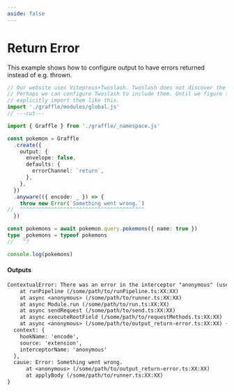 ```yaml
---
aside: false
---
```


# Return Error

This example shows how to configure output to have errors returned instead of e.g. thrown.

<!-- dprint-ignore-start -->
```ts twoslash
// Our website uses Vitepress+Twoslash. Twoslash does not discover the generated Graffle modules.
// Perhaps we can configure Twoslash to include them. Until we figure that out, we have to
// explicitly import them like this.
import './graffle/modules/global.js'
// ---cut---

import { Graffle } from './graffle/_namespace.js'

const pokemon = Graffle
  .create({
    output: {
      envelope: false,
      defaults: {
        errorChannel: `return`,
      },
    },
  })
  .anyware(({ encode: _ }) => {
    throw new Error(`Something went wrong.`)
//  ^^^^^^^^^^^^^^^^^^^^^^^^^^^^^^^^^^^^^^^^ 
  })

const pokemons = await pokemon.query.pokemons({ name: true })
type _pokemons = typeof pokemons
//   ^?

console.log(pokemons)
```
<!-- dprint-ignore-end -->

#### Outputs

<!-- dprint-ignore-start -->
```txt
ContextualError: There was an error in the interceptor "anonymous" (use named functions to improve this error message) while running hook "encode".
    at runPipeline (/some/path/to/runPipeline.ts:XX:XX)
    at async <anonymous> (/some/path/to/runner.ts:XX:XX)
    at async Module.run (/some/path/to/run.ts:XX:XX)
    at async sendRequest (/some/path/to/send.ts:XX:XX)
    at async executeRootField (/some/path/to/requestMethods.ts:XX:XX)
    at async <anonymous> (/some/path/to/output_return-error.ts:XX:XX) {
  context: {
    hookName: 'encode',
    source: 'extension',
    interceptorName: 'anonymous'
  },
  cause: Error: Something went wrong.
      at <anonymous> (/some/path/to/output_return-error.ts:XX:XX)
      at applyBody (/some/path/to/runner.ts:XX:XX)
}
```
<!-- dprint-ignore-end -->
